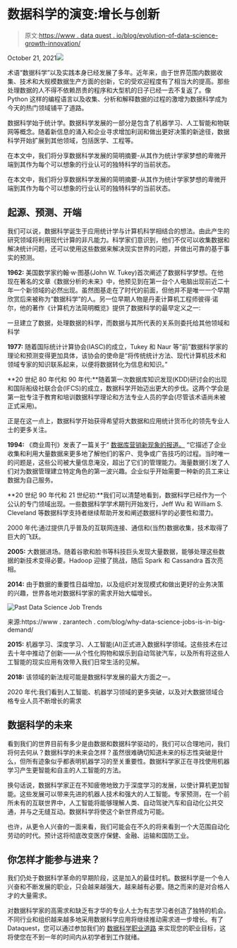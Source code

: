 # 数据科学的演变:增长与创新

> 原文:[https://www . data quest . io/blog/evolution-of-data-science-growth-innovation/](https://www.dataquest.io/blog/evolution-of-data-science-growth-innovation/)

October 21, 2021![](../Images/f083073f9fd43f152c67669df10260dc.png)

术语“数据科学”以及实践本身已经发展了多年。近年来，由于世界范围内数据收集、技术和大规模数据生产方面的创新，它的受欢迎程度有了相当大的提高。那些处理数据的人不得不依赖昂贵的程序和大型机的日子已经一去不复返了。像 Python 这样的编程语言以及收集、分析和解释数据的过程的激增为数据科学成为今天的热门领域铺平了道路。

数据科学始于统计学。数据科学发展的一部分是包含了机器学习、人工智能和物联网等概念。随着新信息的涌入和企业寻求增加利润和做出更好决策的新途径，数据科学开始扩展到其他领域，包括医学、工程等。

在本文中，我们将分享数据科学发展的简明摘要-从其作为统计学家梦想的卑微开端到其作为每个可以想象的行业认可的独特科学的当前状态。

在本文中，我们将分享数据科学发展的简明摘要-从其作为统计学家梦想的卑微开端到其作为每个可以想象的行业认可的独特科学的当前状态。

## 起源、预测、开端

我们可以说，数据科学诞生于应用统计学与计算机科学相结合的想法。由此产生的研究领域将利用现代计算的非凡能力。科学家们意识到，他们不仅可以收集数据和解决统计问题，还可以使用这些数据来解决现实世界的问题，并做出可靠的基于事实的预测。

**1962:** 美国数学家约翰·w·图基(John W. Tukey)首次阐述了数据科学梦想。在他现在著名的文章《数据分析的未来》中，他预见到在第一台个人电脑出现前近二十年一个新领域的必然出现。虽然图基走在了时代的前面，但他并不是唯一一个早期欣赏后来被称为“数据科学”的人。另一位早期人物是丹麦计算机工程师彼得·诺尔，他的著作《计算机方法简明概览》提供了数据科学的最早定义之一:

一旦建立了数据，处理数据的科学，而数据与其所代表的关系则委托给其他领域和科学

**1977:** 随着国际统计计算协会(IASC)的成立，Tukey 和 Naur 等“前”数据科学家的理论和预测变得更加具体，该协会的使命是“将传统统计方法、现代计算机技术和领域专家的知识联系起来，以便将数据转化为信息和知识。”

**20 世纪 80 年代和 90 年代:**随着第一次数据库知识发现(KDD)研讨会的出现和国际船级社联合会(IFCS)的成立，数据科学开始迈出更大的步伐。这两个学会是第一批专注于教育和培训数据科学理论和方法专业人员的学会(尽管该术语尚未被正式采用)。

正是在这一点上，数据科学开始获得希望将大数据和应用统计货币化的领先专业人士的更多关注。

**1994:** 《商业周刊》发表了一篇关于“ [数据库营销新现象的报道。](https://www.bloomberg.com/news/articles/1994-09-04/database-marketing) “它描述了企业收集和利用大量数据来更多地了解他们的客户、竞争或广告技巧的过程。当时唯一的问题是，这些公司被大量信息淹没，超出了它们的管理能力。海量数据引发了人们对为数据管理建立特定角色的第一波兴趣。企业似乎开始需要一种新的员工来让数据为自己服务。

**20 世纪 90 年代和 21 世纪初:**我们可以清楚地看到，数据科学已经作为一个公认的专门领域出现。一些数据科学学术期刊开始发行，Jeff Wu 和 William S. Cleveland 等数据科学支持者继续帮助开发和阐述数据科学的必要性和潜力。

2000 年代:通过提供几乎普及的互联网连接、通信和(当然)数据收集，技术取得了巨大的飞跃。

**2005:** 大数据进场。随着谷歌和脸书等科技巨头发现大量数据，能够处理这些数据的新技术变得必要。Hadoop 迎接了挑战，随后 Spark 和 Cassandra 首次亮相。

**2014:** 由于数据的重要性日益增加，以及组织对发现模式和做出更好的业务决策的兴趣，世界各地对数据科学家的需求开始大幅增长。

![Past Data Science Job Trends](../Images/35b1c766dccdfd26bada356721b2c64f.png "past-data-science-job-trends")

来源:https://www . zarantech . com/blog/why-data-science-jobs-is-in-big-demand/

**2015:** 机器学习、深度学习、人工智能(AI)正式进入数据科学领域。这些技术在过去十年中推动了创新——从个性化购物和娱乐到自动驾驶汽车，以及所有将这些人工智能的现实应用有效带入我们日常生活的见解。

**2018:** 该领域的新法规可能是数据科学发展的最大方面之一。

2020 年代:我们看到人工智能、机器学习领域的更多突破，以及对大数据领域合格专业人员不断增长的需求

## 数据科学的未来

看到我们的世界目前有多少是由数据和数据科学驱动的，我们可以合理地问，我们将何去何从？数据科学的未来会怎样？虽然很难确切知道未来的标志性突破是什么，但所有迹象似乎都表明机器学习的至关重要性。数据科学家正在寻找使用机器学习产生更智能和自主的人工智能的方法。

换句话说，数据科学家正在不知疲倦地致力于深度学习的发展，以使计算机更加智能。这些发展可以带来先进的机器人技术和强大的人工智能。专家预测，在一个前所未有的互联世界中，人工智能将能够理解人类、自动驾驶汽车和自动化公共交通，并与之无缝互动。数据科学将使这个新世界成为可能。

也许，从更令人兴奋的一面来看，我们可能会在不久的将来看到一个大范围自动化劳动的时代。预计这将彻底改变医疗保健、金融、运输和国防工业。

## 你怎样才能参与进来？

我们仍处于数据科学革命的早期阶段，这是加入的最佳时机。数据科学是一个令人兴奋和不断发展的职业，只会越来越强大，越来越有必要。随之而来的是对合格人才的大量需求。

对数据科学家的高需求和缺乏有才华的专业人士为有志学习者创造了独特的机会。不同行业和组织越来越多地采用数据科学应用将继续推动需求进一步增长。有了 Dataquest，您可以通过参加我们的 [数据科学职业道路](https://www.dataquest.io/path/data-scientist/) 来实现您的职业目标，这将使您在不到一年的时间内从初学者到工作就绪。